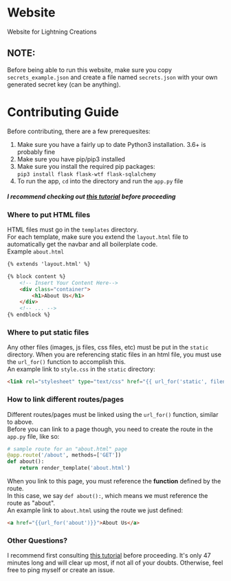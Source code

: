 # Website
Website for Lightning Creations

## NOTE:
Before being able to run this website, make sure you copy `secrets_example.json` and create a file named `secrets.json` with your own generated secret key (can be anything).

# Contributing Guide
Before contributing, there are a few prerequesites:
1. Make sure you have a fairly up to date Python3 installation. 3.6+ is probably fine
2. Make sure you have pip/pip3 installed
3. Make sure you install the required pip packages:  
```pip3 install flask flask-wtf flask-sqlalchemy```
4. To run the app, `cd` into the directory and run the `app.py` file  
##### I recommend checking out [this tutorial](https://www.youtube.com/watch?v=Z1RJmh_OqeA) before proceeding  

### Where to put HTML files
HTML files must go in the `templates` directory.  
For each template, make sure you extend the `layout.html` file to automatically get the navbar and all boilerplate code.  
Example `about.html`
```html
{% extends 'layout.html' %}

{% block content %}
    <!-- Insert Your Content Here-->
    <div class="container">
        <h1>About Us</h1>
    </div>
    <!-- ... -->
{% endblock %}
```  

### Where to put static files
Any other files (images, js files, css files, etc) must be put in the `static` directory.
When you are referencing static files in an html file, you must use the `url_for()` function to accomplish this.  
An example link to `style.css` in the `static` directory:
```html
<link rel="stylesheet" type="text/css" href="{{ url_for('static', filename='style.css') }}">
```

### How to link different routes/pages
Different routes/pages must be linked using the `url_for()` function, similar to above.  
Before you can link to a page though, you need to create the route in the `app.py` file, like so:  
```python
# sample route for an "about.html" page
@app.route('/about', methods=['GET'])
def about():
    return render_template('about.html')
```
  
When you link to this page, you must reference the **function** defined by the route.  
In this case, we say `def about():`, which means we must reference the route as "about".  
An example link to `about.html` using the route we just defined:
```html
<a href="{{url_for('about')}}">About Us</a>
```

### Other Questions?
I recommend first consulting [this tutorial](https://www.youtube.com/watch?v=Z1RJmh_OqeA) before proceeding. It's only 47 minutes long and will clear up most, if not all of your doubts.
Otherwise, feel free to ping myself or create an issue.